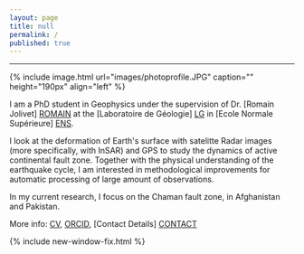 ```yaml
---
layout: page
title: null
permalink: /
published: true
---
```


---

<div>
 {% include image.html url="images/photoprofile.JPG" caption="" height="190px" align="left" %}
</div>

I am a PhD student in Geophysics under the supervision of Dr. [Romain Jolivet] [ROMAIN]
at the [Laboratoire de Géologie] [LG] in [Ecole Normale Supérieure] [ENS].

I look at the deformation of Earth's surface with satelitte Radar images (more specifically, with InSAR) and GPS 
to study the dynamics of active continental fault zone. Together with the physical understanding 
of the earthquake cycle, I am interested in methodological improvements for automatic processing of 
large amount of observations. 

In my current research, I focus on the Chaman fault zone, in Afghanistan and Pakistan. 


More info: [CV], [ORCID], [Contact Details] [CONTACT]

{% include new-window-fix.html %}

[CONTACT]: /contact/
[CV]: files/CV_Eng.pdf
[ROMAIN]: http://www.geologie.ens.fr/~jolivet/Welcome.html
[LG]: http://www.geologie.ens.fr
[ENS]: http://www.ens.fr
[ORCID]: https://orcid.org/0000-0002-0515-600X
